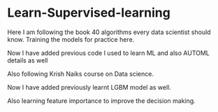# Learn-Supervised-learning

Here I am following the book 40 algorithms every data scientist should know. Training the models for practice here.

Now I have added previous code I used to learn ML and also AUTOML details as well

Also following Krish Naiks course on Data science.

Now I have added previously learnt LGBM model as well.

Also learning feature importance to improve the decision making.
